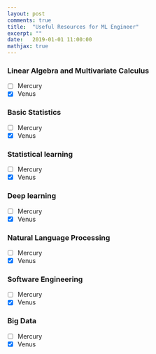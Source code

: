 ```yaml
---
layout: post
comments: true
title:  "Useful Resources for ML Engineer"
excerpt: ""
date:   2019-01-01 11:00:00
mathjax: true
---
```


### Linear Algebra and Multivariate Calculus
- [ ] Mercury
- [x] Venus
 
### Basic Statistics
- [ ] Mercury
- [x] Venus

### Statistical learning
- [ ] Mercury
- [x] Venus

### Deep learning
- [ ] Mercury
- [x] Venus

### Natural Language Processing
- [ ] Mercury
- [x] Venus

### Software Engineering
- [ ] Mercury
- [x] Venus

### Big Data
- [ ] Mercury
- [x] Venus

### 


 